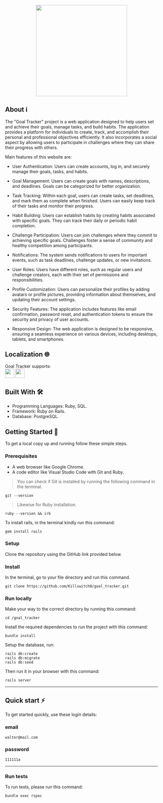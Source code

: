<div align="center">
 <img style="height: 300px; width: 300px;" src="https://github.com/Killswitch0/goal_tracker/assets/89165782/23068ff3-d4e7-4f5c-956f-356db7dea9d8"></img>
</div>



## About :information_source:
The "Goal Tracker" project is a web application designed to help users set and achieve their goals, manage tasks, and build habits. The application provides a platform for individuals to create, track, and accomplish their personal and professional objectives efficiently. It also incorporates a social aspect by allowing users to participate in challenges where they can share their progress with others.

Main features of this website are:

- User Authentication: Users can create accounts, log in, and securely manage their goals, tasks, and habits.

- Goal Management: Users can create goals with names, descriptions, and deadlines. Goals can be categorized for better organization.

- Task Tracking: Within each goal, users can create tasks, set deadlines, and mark them as complete when finished. Users can easily keep track of their tasks and monitor their progress.

- Habit Building: Users can establish habits by creating habits associated with specific goals. They can track their daily or periodic habit completion.

- Challenge Participation: Users can join challenges where they commit to achieving specific goals. Challenges foster a sense of community and healthy competition among participants.

- Notifications: The system sends notifications to users for important events, such as task deadlines, challenge updates, or new invitations.

- User Roles: Users have different roles, such as regular users and challenge creators, each with their set of permissions and responsibilities.

- Profile Customization: Users can personalize their profiles by adding avatars or profile pictures, providing information about themselves, and updating their account settings.

- Security Features: The application includes features like email confirmation, password reset, and authentication tokens to ensure the security and privacy of user accounts.

- Responsive Design: The web application is designed to be responsive, ensuring a seamless experience on various devices, including desktops, tablets, and smartphones.

## Localization :globe_with_meridians:
Goal Tracker supports: </br> <img src="https://github.com/Killswitch0/goal_tracker/assets/89165782/ece0b897-c9ef-4ebd-95db-9f214bb1a989" style="width: 30px; height: 30px;"></img>
<img src="https://github.com/Killswitch0/goal_tracker/assets/89165782/e6384e51-db51-45ad-b6c7-4d342e547f09" style="width: 30px; height: 30px;"></img>

## Built With 🛠️

 - Programming Languages: Ruby, SQL.
 - Framework: Ruby on Rails.
 - Database: PostgreSQL.
 
## Getting Started :rocket:
 
To get a local copy up and running follow these simple steps.

### Prerequisites

- A web browser like Google Chrome.
- A code editor like Visual Studio Code with Git and Ruby.

> You can check if Git is installed by running the following command in the terminal.
```
git --version
```
> Likewise for Ruby installation.
```
ruby --version && irb
```
To install rails, in the terminal kindly run this command:

```
gem install rails
```

### Setup

Clone the repository using the GitHub link provided below.

### Install

In the terminal, go to your file directory and run this command.
```
git clone https://github.com/Killswitch0/goal_tracker.git
```

### Run locally

Make your way to the correct directory by running this command:

```
cd /goal_tracker
```

Install the required dependencies to run the project with this command:
```
bundle install
```

Setup the database, run:
```
rails db:create
rails db:migrate
rails db:seed
```

Then run it in your browser with this command:

```
rails server
```

---
## Quick start :zap:
To get started quickly, use these login details:
### email
```
walter@mail.com
```

### password
```
111111a
```
---

### Run tests

To run tests, please run this command:
```
bundle exec rspec
```
